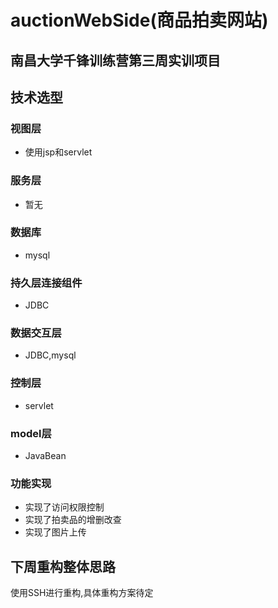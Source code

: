 # auctionWebSide(商品拍卖网站)
## 南昌大学千锋训练营第三周实训项目

## 技术选型
### 视图层
- 使用jsp和servlet
### 服务层
- 暂无
### 数据库
- mysql
### 持久层连接组件
- JDBC
### 数据交互层
- JDBC,mysql
### 控制层
- servlet
### model层
- JavaBean
### 功能实现
- 实现了访问权限控制
- 实现了拍卖品的增删改查
- 实现了图片上传

## 下周重构整体思路

使用SSH进行重构,具体重构方案待定